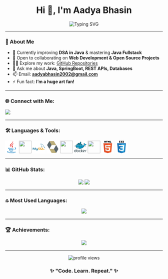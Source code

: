 <h1 align="center">Hi 👋, I'm Aadya Bhasin</h1>

<p align="center">
  <img src="https://readme-typing-svg.herokuapp.com?font=Fira+Code&size=22&duration=3000&pause=1000&color=00F7F7&center=true&vCenter=true&width=500&lines=💻+Full+Stack+Developer;⚡+Java+Specialist;🔍+Problem+Solver+in+Java;🚀+Lifelong+Learner;📚+DSA+Enthusiast" alt="Typing SVG" />
</p>

---

### 🚀 About Me
- 🌱 Currently improving **DSA in Java** & mastering **Java Fullstack**
- 🤝 Open to collaborating on **Web Development & Open Source Projects**
- 👨‍💻 Explore my work: [GitHub Repositories](https://github.com/aadyabhasin?tab=repositories)
- 💬 Ask me about **Java, SpringBoot, REST APIs, Databases**
- 📫 Email: **aadyabhasin2002@gmail.com**
- ⚡ Fun fact: **I’m a huge art fan!**

---

### 🌐 Connect with Me:
<p align="left">
<a href="https://www.linkedin.com/in/aadya-bhasin-8847b721b/" target="_blank">
  <img src="https://img.shields.io/badge/LinkedIn-%230077B5.svg?&style=for-the-badge&logo=linkedin&logoColor=white" />
</a>
</p>

---

### 🛠 Languages & Tools:
<p align="left">
  <a href="https://www.java.com/" target="_blank"><img src="https://raw.githubusercontent.com/devicons/devicon/master/icons/java/java-original.svg" width="40" height="40"/></a>
  <a href="https://spring.io/projects/spring-boot" target="_blank"><img src="https://www.vectorlogo.zone/logos/springio/springio-icon.svg" width="40" height="40"/></a>
  <a href="https://www.mysql.com/" target="_blank"><img src="https://raw.githubusercontent.com/devicons/devicon/master/icons/mysql/mysql-original-wordmark.svg" width="40" height="40"/></a>
  <a href="https://hibernate.org/" target="_blank"><img src="https://raw.githubusercontent.com/devicons/devicon/master/icons/hibernate/hibernate-original.svg" width="40" height="40"/></a>
  <a href="https://git-scm.com/" target="_blank"><img src="https://www.vectorlogo.zone/logos/git-scm/git-scm-icon.svg" width="40" height="40"/></a>
  <a href="https://www.docker.com/" target="_blank"><img src="https://raw.githubusercontent.com/devicons/devicon/master/icons/docker/docker-original-wordmark.svg" width="40" height="40"/></a>
  <a href="https://www.postman.com/" target="_blank"><img src="https://www.vectorlogo.zone/logos/getpostman/getpostman-icon.svg" width="40" height="40"/></a>
  <a href="https://www.w3.org/html/" target="_blank"><img src="https://raw.githubusercontent.com/devicons/devicon/master/icons/html5/html5-original-wordmark.svg" width="40" height="40"/></a>
  <a href="https://www.w3schools.com/css/" target="_blank"><img src="https://raw.githubusercontent.com/devicons/devicon/master/icons/css3/css3-original-wordmark.svg" width="40" height="40"/></a>
</p>



---

### 📊 GitHub Stats:
<p align="center">
  <img src="https://github-readme-stats.vercel.app/api?username=aadyabhasin&show_icons=true&theme=tokyonight&count_private=true" height="165"/>
  <img src="https://github-readme-streak-stats.herokuapp.com/?user=aadyabhasin&theme=tokyonight" height="165"/>
</p>

---

### 🔝 Most Used Languages:
<p align="center">
  <img src="https://github-readme-stats.vercel.app/api/top-langs/?username=aadyabhasin&layout=compact&theme=tokyonight" />
</p>

---

### 🏆 Achievements:
<p align="center">
  <img src="https://github-profile-trophy.vercel.app/?username=aadyabhasin&theme=tokyonight&margin-w=15&margin-h=15" />
</p>

---

<p align="center"> 
  <img src="https://komarev.com/ghpvc/?username=aadyabhasin&label=Profile%20Views&color=0e75b6&style=flat" alt="profile views" /> 
</p>

<h3 align="center">✨ "Code. Learn. Repeat." ✨</h3>
